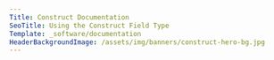 ```yaml
---
Title: Construct Documentation
SeoTitle: Using the Construct Field Type
Template: _software/documentation
HeaderBackgroundImage: /assets/img/banners/construct-hero-bg.jpg
---
```


